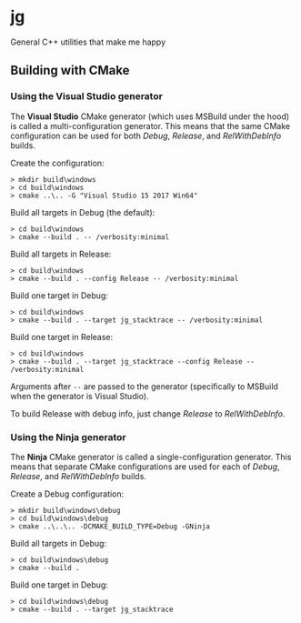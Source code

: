 # jg

General C++ utilities that make me happy

## Building with CMake

### Using the Visual Studio generator

The **Visual Studio** CMake generator (which uses MSBuild under the hood) is called a multi-configuration generator. This means that the same CMake configuration can be used for both _Debug_, _Release_, and _RelWithDebInfo_ builds.

Create the configuration:

    > mkdir build\windows
    > cd build\windows
    > cmake ..\.. -G "Visual Studio 15 2017 Win64"

Build all targets in Debug (the default):

    > cd build\windows
    > cmake --build . -- /verbosity:minimal

Build all targets in Release:

    > cd build\windows
    > cmake --build . --config Release -- /verbosity:minimal

Build one target in Debug:

    > cd build\windows
    > cmake --build . --target jg_stacktrace -- /verbosity:minimal

Build one target in Release:

    > cd build\windows
    > cmake --build . --target jg_stacktrace --config Release -- /verbosity:minimal

Arguments after `--` are passed to the generator (specifically to MSBuild when the generator is Visual Studio).

To build Release with debug info, just change _Release_ to _RelWithDebInfo_.

### Using the Ninja generator

The **Ninja** CMake generator is called a single-configuration generator. This means that separate CMake configurations are used for each of _Debug_, _Release_, and _RelWithDebInfo_ builds.

Create a Debug configuration:

    > mkdir build\windows\debug
    > cd build\windows\debug
    > cmake ..\..\.. -DCMAKE_BUILD_TYPE=Debug -GNinja

Build all targets in Debug:

    > cd build\windows\debug
    > cmake --build .

Build one target in Debug:

    > cd build\windows\debug
    > cmake --build . --target jg_stacktrace